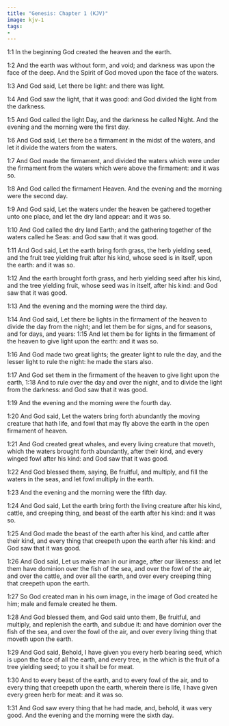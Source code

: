 ```yaml
---
title: "Genesis: Chapter 1 (KJV)"
image: kjv-1
tags:
-
---
```

1:1 In the beginning God created the heaven and the earth.

1:2 And the earth was without form, and void; and darkness was upon the face of the deep. And the Spirit of God moved upon the face of the waters.

1:3 And God said, Let there be light: and there was light.

1:4 And God saw the light, that it was good: and God divided the light from the darkness.

1:5 And God called the light Day, and the darkness he called Night. And the evening and the morning were the first day.

1:6 And God said, Let there be a firmament in the midst of the waters, and let it divide the waters from the waters.

1:7 And God made the firmament, and divided the waters which were under the firmament from the waters which were above the firmament: and it was so.

1:8 And God called the firmament Heaven. And the evening and the morning were the second day.

1:9 And God said, Let the waters under the heaven be gathered together unto one place, and let the dry land appear: and it was so.

1:10 And God called the dry land Earth; and the gathering together of the waters called he Seas: and God saw that it was good.

1:11 And God said, Let the earth bring forth grass, the herb yielding seed, and the fruit tree yielding fruit after his kind, whose seed is in itself, upon the earth: and it was so.

1:12 And the earth brought forth grass, and herb yielding seed after his kind, and the tree yielding fruit, whose seed was in itself, after his kind: and God saw that it was good.

1:13 And the evening and the morning were the third day.

1:14 And God said, Let there be lights in the firmament of the heaven to divide the day from the night; and let them be for signs, and for seasons, and for days, and years: 1:15 And let them be for lights in the firmament of the heaven to give light upon the earth: and it was so.

1:16 And God made two great lights; the greater light to rule the day, and the lesser light to rule the night: he made the stars also.

1:17 And God set them in the firmament of the heaven to give light upon the earth, 1:18 And to rule over the day and over the night, and to divide the light from the darkness: and God saw that it was good.

1:19 And the evening and the morning were the fourth day.

1:20 And God said, Let the waters bring forth abundantly the moving creature that hath life, and fowl that may fly above the earth in the open firmament of heaven.

1:21 And God created great whales, and every living creature that moveth, which the waters brought forth abundantly, after their kind, and every winged fowl after his kind: and God saw that it was good.

1:22 And God blessed them, saying, Be fruitful, and multiply, and fill the waters in the seas, and let fowl multiply in the earth.

1:23 And the evening and the morning were the fifth day.

1:24 And God said, Let the earth bring forth the living creature after his kind, cattle, and creeping thing, and beast of the earth after his kind: and it was so.

1:25 And God made the beast of the earth after his kind, and cattle after their kind, and every thing that creepeth upon the earth after his kind: and God saw that it was good.

1:26 And God said, Let us make man in our image, after our likeness: and let them have dominion over the fish of the sea, and over the fowl of the air, and over the cattle, and over all the earth, and over every creeping thing that creepeth upon the earth.

1:27 So God created man in his own image, in the image of God created he him; male and female created he them.

1:28 And God blessed them, and God said unto them, Be fruitful, and multiply, and replenish the earth, and subdue it: and have dominion over the fish of the sea, and over the fowl of the air, and over every living thing that moveth upon the earth.

1:29 And God said, Behold, I have given you every herb bearing seed, which is upon the face of all the earth, and every tree, in the which is the fruit of a tree yielding seed; to you it shall be for meat.

1:30 And to every beast of the earth, and to every fowl of the air, and to every thing that creepeth upon the earth, wherein there is life, I have given every green herb for meat: and it was so.

1:31 And God saw every thing that he had made, and, behold, it was very good. And the evening and the morning were the sixth day.